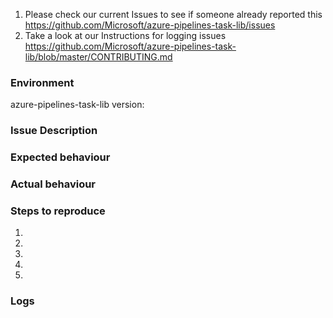 1. Please check our current Issues to see if someone already reported this https://github.com/Microsoft/azure-pipelines-task-lib/issues
2. Take a look at our Instructions for logging issues https://github.com/Microsoft/azure-pipelines-task-lib/blob/master/CONTRIBUTING.md

### Environment
azure-pipelines-task-lib version: 

### Issue Description
<!--- Please provide a short description of the issue -->

### Expected behaviour
<!--- Tell us what should happen -->

### Actual behaviour
<!--- Tell us what happens instead -->

### Steps to reproduce
1. 
2. 
3. 
4. 
5. 

### Logs
<!-- Any logs you have/stack traces/etc. -->